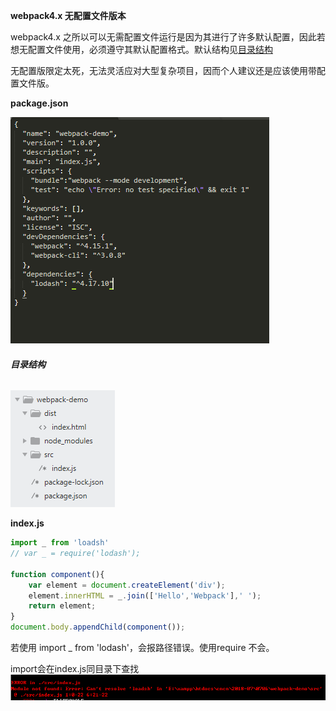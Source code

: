 **webpack4.x 无配置文件版本**

webpack4.x 之所以可以无需配置文件运行是因为其进行了许多默认配置，因此若想无配置文件使用，必须遵守其默认配置格式。默认结构见[目录结构](#目录结构)

无配置版限定太死，无法灵活应对大型复杂项目，因而个人建议还是应该使用带配置文件版。

**package.json**

![](/assets/webpack4.15.1-package.json.png)

###### **目录结构**

![](/assets/webpack4.15.1-folders.png)

**index.js**

```js
import _ from 'loadsh'
// var _ = require('lodash');

function component(){
    var element = document.createElement('div');
    element.innerHTML = _.join(['Hello','Webpack'],' ');
    return element;
}
document.body.appendChild(component());
```

若使用 import \_ from 'lodash'，会报路径错误。使用require 不会。

import会在index.js同目录下查找![](/assets/20180706error.png)

